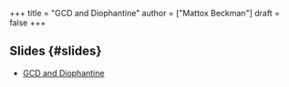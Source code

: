 +++
title = "GCD and Diophantine"
author = ["Mattox Beckman"]
draft = false
+++

## Slides {#slides}

-   [GCD and Diophantine](../../slides/gcd-slides.pdf)

